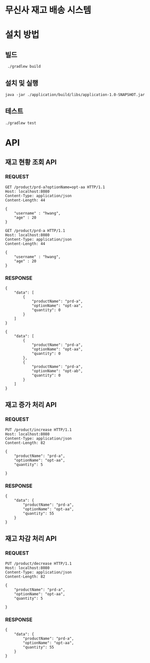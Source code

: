 # 무신사 재고 배송 시스템

# 설치 방법

## 빌드
```shell
 ./gradlew build
```

## 설치 및 실행
```shell
java -jar ./application/build/libs/application-1.0-SNAPSHOT.jar
```

## 테스트
```shell
./gradlew test
```

# API

## 재고 현황 조회 API
### REQUEST
```shell
GET /product/prd-a?optionName=opt-aa HTTP/1.1
Host: localhost:8080
Content-Type: application/json
Content-Length: 44

{
    "username" : "hwang",
    "age" : 20
}

GET /product/prd-a HTTP/1.1
Host: localhost:8080
Content-Type: application/json
Content-Length: 44

{
    "username" : "hwang",
    "age" : 20
}
```
### RESPONSE
```shell
{
    "data": [
        {
            "productName": "prd-a",
            "optionName": "opt-aa",
            "quantity": 0
        }
    ]
}

{
    "data": [
        {
            "productName": "prd-a",
            "optionName": "opt-aa",
            "quantity": 0
        },
        {
            "productName": "prd-a",
            "optionName": "opt-ab",
            "quantity": 0
        }
    ]
}
```
## 재고 증가 처리 API
### REQUEST
```shell
PUT /product/increase HTTP/1.1
Host: localhost:8080
Content-Type: application/json
Content-Length: 82

{
    "productName": "prd-a",
    "optionName": "opt-aa",
    "quantity": 5
    
}
```

### RESPONSE
```
{
    "data": {
        "productName": "prd-a",
        "optionName": "opt-aa",
        "quantity": 55
    }
}
```
## 재고 차감 처리 API
### REQUEST
```shell
PUT /product/decrease HTTP/1.1
Host: localhost:8080
Content-Type: application/json
Content-Length: 82

{
    "productName": "prd-a",
    "optionName": "opt-aa",
    "quantity": 5
    
}
```
### RESPONSE
```
{
    "data": {
        "productName": "prd-a",
        "optionName": "opt-aa",
        "quantity": 55
    }
}
```